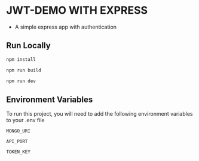 # JWT-DEMO WITH EXPRESS

- A simple express app with authentication
## Run Locally

```bash
npm install
```

```bash
npm run build
```

```bash
npm run dev
```
## Environment Variables

To run this project, you will need to add the following environment variables to your .env file

`MONGO_URI`

`API_PORT`

`TOKEN_KEY`
